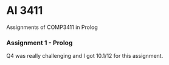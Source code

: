# AI 3411
Assignments of COMP3411 in Prolog

### Assignment 1 - Prolog
Q4 was really challenging and I got 10.1/12 for this assignment.
